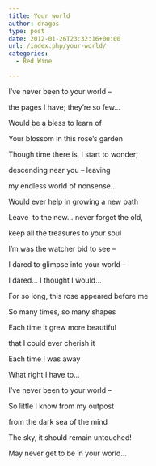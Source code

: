 ```yaml
---
title: Your world
author: dragos
type: post
date: 2012-01-26T23:32:16+00:00
url: /index.php/your-world/
categories:
  - Red Wine

---
```

I&#8217;ve never been to your world &#8211;
  
the pages I have; they&#8217;re so few&#8230;
  
Would be a bless to learn of
  
Your blossom in this rose&#8217;s garden

Though time there is, I start to wonder;
  
descending near you &#8211; leaving
  
my endless world of nonsense&#8230;
  
Would ever help in growing a new path<!--more-->

Leave  to the new&#8230; never forget the old,
  
keep all the treasures to your soul
  
I&#8217;m was the watcher bid to see &#8211;
  
I dared to glimpse into your world &#8211;
  
I dared&#8230; I thought I would&#8230;

For so long, this rose appeared before me
  
So many times, so many shapes
  
Each time it grew more beautiful
  
that I could ever cherish it
  
Each time I was away
  
What right I have to&#8230;

I&#8217;ve never been to your world &#8211;
  
So little I know from my outpost
  
from the dark sea of the mind

The sky, it should remain untouched!
  
May never get to be in your world&#8230;